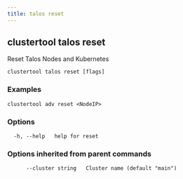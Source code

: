 ```yaml
---
title: talos reset
---
```

## clustertool talos reset

Reset Talos Nodes and Kubernetes

```
clustertool talos reset [flags]
```

### Examples

```
clustertool adv reset <NodeIP>
```

### Options

```
  -h, --help   help for reset
```

### Options inherited from parent commands

```
      --cluster string   Cluster name (default "main")
```
